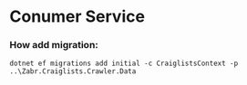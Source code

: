 # Conumer Service

### How add migration:
`dotnet ef migrations add initial -c CraiglistsContext -p ..\Zabr.Craiglists.Crawler.Data`
